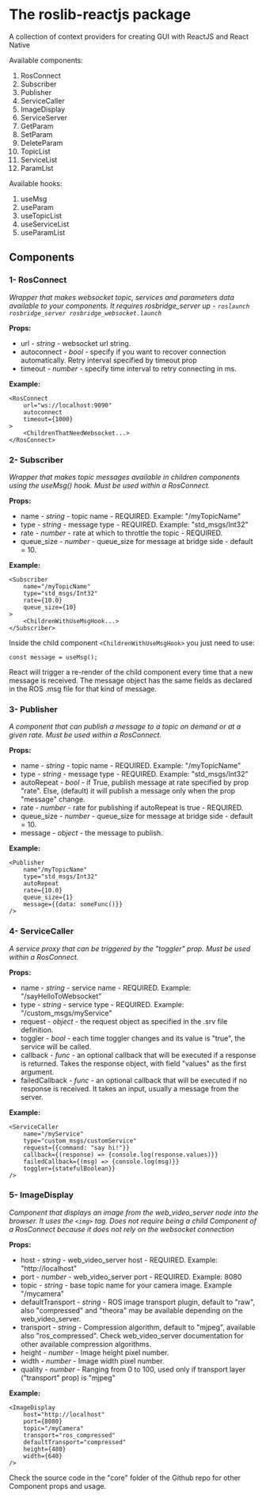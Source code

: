 # The roslib-reactjs package

A collection of context providers for creating GUI with ReactJS and React Native

Available components:

1) RosConnect
2) Subscriber
3) Publisher
4) ServiceCaller
5) ImageDisplay
6) ServiceServer
7) GetParam
8) SetParam
9) DeleteParam
10) TopicList
11) ServiceList
12) ParamList

Available hooks:

1) useMsg
2) useParam
3) useTopicList
4) useServiceList
5) useParamList

## Components

### 1- RosConnect

*Wrapper that makes websocket topic, services and parameters data available to your components. It requires rosbridge_server up - `roslaunch rosbridge_server rosbridge_websocket.launch`*

**Props:**

- url - *string* - websocket url string.
- autoconnect - *bool* - specify if you want to recover connection automatically. Retry interval specified by timeout prop
- timeout -  *number* - specify time interval to retry connecting in ms.

**Example:**

    <RosConnect
        url="ws://localhost:9090"
        autoconnect
        timeout={1000}
    >
        <ChildrenThatNeedWebsocket...>
    </RosConnect>

### 2- Subscriber

*Wrapper that makes topic messages available in children components using the useMsg() hook. Must be used within a RosConnect.*

**Props:**

- name - *string* - topic name - REQUIRED. Example: "/myTopicName"
- type - *string* - message type - REQUIRED. Example: "std_msgs/Int32"
- rate -  *number* - rate at which to throttle the topic - REQUIRED.
- queue_size - *number* - queue_size for message at bridge side - default = 10.

**Example:**

    <Subscriber
        name="/myTopicName"
        type="std_msgs/Int32"
        rate={10.0}
        queue_size={10}
    >
        <ChildrenWithUseMsgHook...>
    </Subscriber>

Inside the child component `<ChildrenWithUseMsgHook>` you just need to use:

    const message = useMsg();

React will trigger a re-render of the child component every time that a new message is received. The message object has the same fields as declared in the ROS .msg file for that kind of message.

### 3- Publisher

*A component that can publish a message to a topic on demand or at a given rate. Must be used within a RosConnect.*

**Props:**

- name - *string* - topic name - REQUIRED. Example: "/myTopicName"
- type - *string* - message type - REQUIRED. Example: "std_msgs/Int32"
- autoRepeat - *bool* - if True, publish message at rate specified by prop "rate". Else, (default) it will publish a message only when the prop "message" change.
- rate -  *number* - rate for publishing if autoRepeat is true - REQUIRED.
- queue_size - *number* - queue_size for message at bridge side - default = 10.
- message - *object* - the message to publish.

**Example:**

    <Publisher
        name"/myTopicName"
        type="std_msgs/Int32"
        autoRepeat
        rate={10.0}
        queue_size={1}
        message={{data: someFunc()}}
    />

### 4- ServiceCaller

*A service proxy that can be triggered by the "toggler" prop. Must be used within a RosConnect.*

**Props:**

- name - *string* - service name - REQUIRED. Example: "/sayHelloToWebsocket"
- type - *string* - service type - REQUIRED. Example: "/custom_msgs/myService"
- request - *object* - the request object as specified in the .srv file definition.
- toggler -  *bool* - each time toggler changes and its value is "true", the service will be called.
- callback - *func* - an optional callback that will be executed if a response is returned. Takes the response object, with field "values" as the first argument.
- failedCallback - *func* - an optional callback that will be executed if no response is received. It takes an input, usually a message from the server.

**Example:**

    <ServiceCaller
        name="/myService"
        type="custom_msgs/customService"
        request={{command: "say hi!"}}
        callback={(response) => {console.log(response.values)}}
        failedCallback={(msg) => {console.log(msg)}}
        toggler={statefulBoolean}}
    />

### 5- ImageDisplay

*Component that displays an image from the web_video_server node into the browser. It uses the `<img>` tag. Does not require being a child Component of a RosConnect because it does not rely on the websocket connection*

**Props:**

- host - *string* - web_video_server host - REQUIRED. Example: "http://localhost"
- port - *number* - web_video_server port - REQUIRED. Example: 8080
- topic - *string* - base topic name for your camera image. Example "/mycamera"
- defaultTransport - *string* - ROS image transport plugin, default to "raw", also "compressed" and "theora" may be available depending on the web_video_server.
- transport - *string* - Compression algorithm, default to "mjpeg", available also "ros_compressed". Check web_video_server documentation for other available compression algorithms.
- height - *number* - Image height pixel number.
- width - *number* - Image width pixel number.
- quality - *number* - Ranging from 0 to 100, used only if transport layer ("transport" prop) is "mjpeg"

**Example:**

    <ImageDisplay
        host="http://localhost"
        port={8080}
        topic="/myCamera"
        transport="ros_compressed"
        defaultTransport="compressed"
        height={480}
        width={640}
    />

Check the source code in the "core" folder of the Github repo for other Component props and usage.
